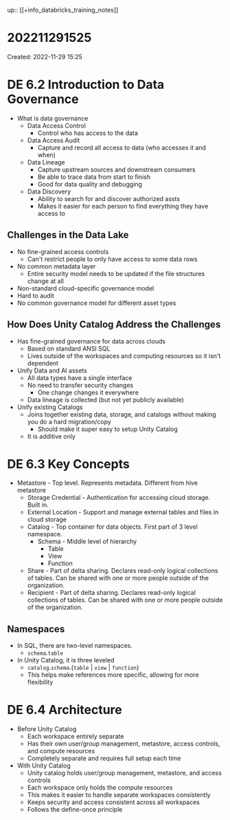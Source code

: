 up:: [[+info_databricks_training_notes]]

# 202211291525

Created: 2022-11-29 15:25

# DE 6.2 Introduction to Data Governance

- What is data governance
	- Data Access Control
		- Control who has access to the data
	- Data Access Audit
		- Capture and record all access to data (who accesses it and when)
	- Data Lineage
		- Capture upstream sources and downstream consumers
		- Be able to trace data from start to finish
		- Good for data quality and debugging
	- Data Discovery
		- Ability to search for and discover authorized assts
		- Makes it easier for each person to find everything they have access to

## Challenges in the Data Lake

- No fine-grained access controls
	- Can't restrict people to only have access to some data rows
- No common metadata layer
	- Entire security model needs to be updated if the file structures change at all
- Non-standard cloud-specific governance model
- Hard to audit
- No common governance model for different asset types

## How Does Unity Catalog Address the Challenges

- Has fine-grained governance for data across clouds
	- Based on standard ANSI SQL
	- Lives outside of the workspaces and computing resources so it isn't dependent
- Unify Data and AI assets
	- All data types have a single interface
	- No need to transfer security changes
		- One change changes it everywhere
	- Data lineage is collected (but not yet publicly available)
- Unify existing Catalogs
	- Joins together existing data, storage, and catalogs without making you do a hard migration/copy
		- Should make it super easy to setup Unity Catalog
	- It is additive only

# DE 6.3 Key Concepts

- Metastore - Top level. Represents metadata. Different from hive metastore
	- Storage Credential - Authentication for accessing cloud storage. Built in.
	- External Location - Support and manage external tables and files in cloud storage
	- Catalog - Top container for data objects. First part of 3 level namespace.
		- Schema - Middle level of hierarchy
			- Table
			- View
			- Function
	- Share - Part of delta sharing. Declares read-only logical collections of tables. Can be shared with one or more people outside of the organization.
	- Recipient - Part of delta sharing. Declares read-only logical collections of tables. Can be shared with one or more people outside of the organization.

## Namespaces

- In SQL, there are two-level namespaces.
	- `schema`.`table`
- In Unity Catalog, it is three leveled
	- `catalog`.`schema`.{`table` | `view` | `function`}
	- This helps make references more specific, allowing for more flexibility

# DE 6.4 Architecture

- Before Unity Catalog
	- Each workspace entirely separate
	- Has their own user/group management, metastore, access controls, and compute resources
	- Completely separate and requires full setup each time
- With Unity Catalog
	- Unity catalog holds user/group management, metastore, and access controls
	- Each workspace only holds the compute resources
	- This makes it easier to handle separate workspaces consistently
	- Keeps security and access consistent across all workspaces
	- Follows the define-once principle
